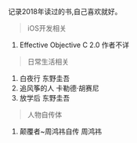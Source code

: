  记录2018年读过的书,自己喜欢就好。
 > iOS开发相关
 1. Effective Objective C 2.0    作者不详
 > 日常生活相关
 1. 白夜行                    东野圭吾
 2. 追风筝的人            卡勒德·胡赛尼
 3. 放学后                   东野圭吾
 > 人物自传体
  1. 颠覆者~周鸿祎自传               周鸿祎
 


